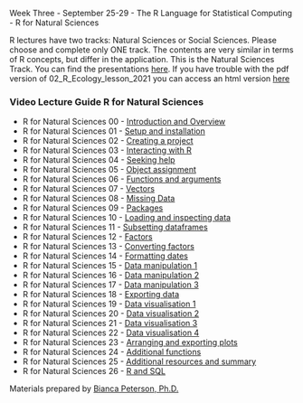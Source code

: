 Week Three - September 25-29 - The R Language for Statistical Computing - R for Natural Sciences

R lectures have two tracks: Natural Sciences or Social Sciences. Please choose and complete only ONE track. The contents are very similar in terms of R concepts, but differ in the application. This is the Natural Sciences Track. You can find the presentations [here](https://github.com/CODATA-RDA-DataScienceSchools/Materials/tree/master/docs/DataAtlanta2023/week3). If you have trouble with the pdf version of 02_R_Ecology_lesson_2021 you can access an html version [here](https://bit.ly/3ODtPGj) 

### Video Lecture Guide R for Natural Sciences

* R for Natural Sciences 00 - [Introduction and Overview](https://vimeo.com/599098790)
* R for Natural Sciences 01 - [Setup and installation](https://vimeo.com/599080189)
* R for Natural Sciences 02 - [Creating a project](https://vimeo.com/599080253)
* R for Natural Sciences 03 - [Interacting with R](https://vimeo.com/599081312)
* R for Natural Sciences 04 - [Seeking help](https://vimeo.com/599081820)
* R for Natural Sciences 05 - [Object assignment](https://vimeo.com/599082588)
* R for Natural Sciences 06 - [Functions and arguments](https://vimeo.com/599083237)
* R for Natural Sciences 07 - [Vectors](https://vimeo.com/599083635)
* R for Natural Sciences 08 - [Missing Data](https://vimeo.com/599084939)
* R for Natural Sciences 09 - [Packages](https://vimeo.com/599085295)
* R for Natural Sciences 10 - [Loading and inspecting data](https://vimeo.com/599085864)
* R for Natural Sciences 11 - [Subsetting dataframes](https://vimeo.com/599087033)
* R for Natural Sciences 12 - [Factors](https://vimeo.com/599087705)
* R for Natural Sciences 13 - [Converting factors](https://vimeo.com/599088619)
* R for Natural Sciences 14 - [Formatting dates](https://vimeo.com/599089315)
* R for Natural Sciences 15 - [Data manipulation 1](https://vimeo.com/599090820)
* R for Natural Sciences 16 - [Data manipulation 2](https://vimeo.com/599092078)
* R for Natural Sciences 17 - [Data manipulation 3](https://vimeo.com/599093384)
* R for Natural Sciences 18 - [Exporting data](https://vimeo.com/599094391)
* R for Natural Sciences 19 - [Data visualisation 1](https://vimeo.com/599094880)
* R for Natural Sciences 20 - [Data visualisation 2](https://vimeo.com/599095792)
* R for Natural Sciences 21 - [Data visualisation 3](https://vimeo.com/599096103)
* R for Natural Sciences 22 - [Data visualisation 4](https://vimeo.com/599096538)
* R for Natural Sciences 23 - [Arranging and exporting plots](https://vimeo.com/599097341)
* R for Natural Sciences 24 - [Additional functions](https://vimeo.com/599097791)
* R for Natural Sciences 25 - [Additional resources and summary](https://vimeo.com/599098385)
* R for Natural Sciences 26 - [R and SQL](https://vimeo.com/599098581)

Materials prepared by [Bianca Peterson, Ph.D.](https://twitter.com/binxiepeterson?lang=en)


